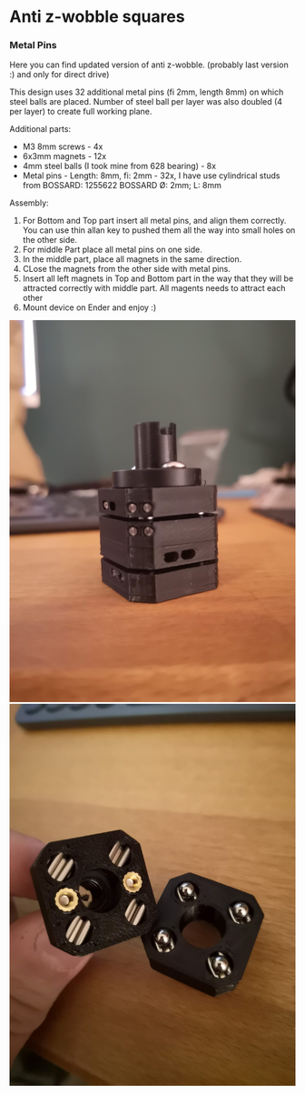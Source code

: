 # Anti z-wobble squares

### Metal Pins
Here you can find updated version of anti z-wobble. (probably last version :) and only for direct drive)

This design uses 32 additional metal pins (fi 2mm, length 8mm) on which steel balls are placed. Number of steel ball per layer was also doubled (4 per layer) to create full working plane.

Additional parts:
-   M3 8mm screws - 4x
-   6x3mm magnets - 12x
-   4mm steel balls (I took mine from 628 bearing) - 8x
-   Metal pins - Length: 8mm, fi: 2mm - 32x, I have use cylindrical studs from BOSSARD: 1255622 BOSSARD Ø: 2mm; L: 8mm

Assembly:
1. For Bottom and Top part insert all metal pins, and align them correctly. You can use thin allan key to pushed them all the way into small holes on the other side.
2. For middle Part place all metal pins on one side.
3. In the middle part, place all magnets in the same direction.
4. CLose the magnets from the other side with metal pins.
5. Insert all left magnets in Top and Bottom part in the way that they will be attracted correctly with middle part. All magents needs to attract each other
6. Mount device on Ender and enjoy :)

<img src="../../Photos/Assembly.jpg">
<img src="../../Photos/Inside.jpg">

